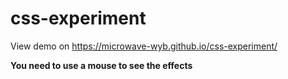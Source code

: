 # css-experiment

View demo on https://microwave-wyb.github.io/css-experiment/

**You need to use a mouse to see the effects**
